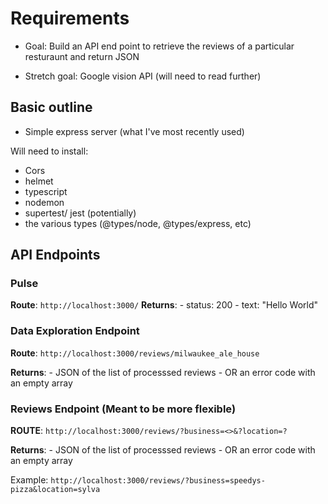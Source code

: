 # Requirements

- Goal: Build an API end point to retrieve the reviews of a particular resturaunt and return JSON

- Stretch goal: Google vision API (will need to read further)


## Basic outline

- Simple express server (what I've most recently used)

Will need to install:
- Cors
- helmet
- typescript
- nodemon
- supertest/ jest (potentially)
- the various types (@types/node, @types/express, etc)

## API Endpoints

### Pulse 

**Route**: `http://localhost:3000/` 
**Returns**:
    - status: 200
    - text: "Hello World"

### Data Exploration Endpoint

**Route**: `http://localhost:3000/reviews/milwaukee_ale_house`

**Returns**:
    - JSON of the list of processsed reviews
    - OR an error code with an empty array

### Reviews Endpoint (Meant to be more flexible)

**ROUTE**: `http://localhost:3000/reviews/?business=<>&?location=?`

**Returns**:
    - JSON of the list of processsed reviews
    - OR an error code with an empty array

Example: `http://localhost:3000/reviews/?business=speedys-pizza&location=sylva`